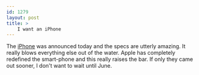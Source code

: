 ```yaml
---
id: 1279
layout: post
title: >
    I want an iPhone
---
```


The <a href="http://www.apple.com/iphone/">iPhone</a> was announced today and the specs are utterly amazing. It really blows everything else out of the water. Apple has completely redefined the smart-phone and this really raises the bar. If only they came out sooner, I don't want to wait until June.

